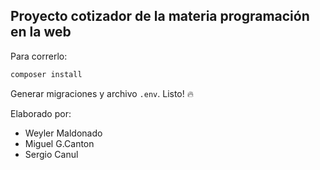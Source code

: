 ## Proyecto cotizador de la materia programación en la web


Para correrlo:

````bash
composer install
````

Generar migraciones y archivo `.env`. Listo! :fire:

Elaborado por:

* Weyler Maldonado
* Miguel G.Canton
* Sergio Canul

